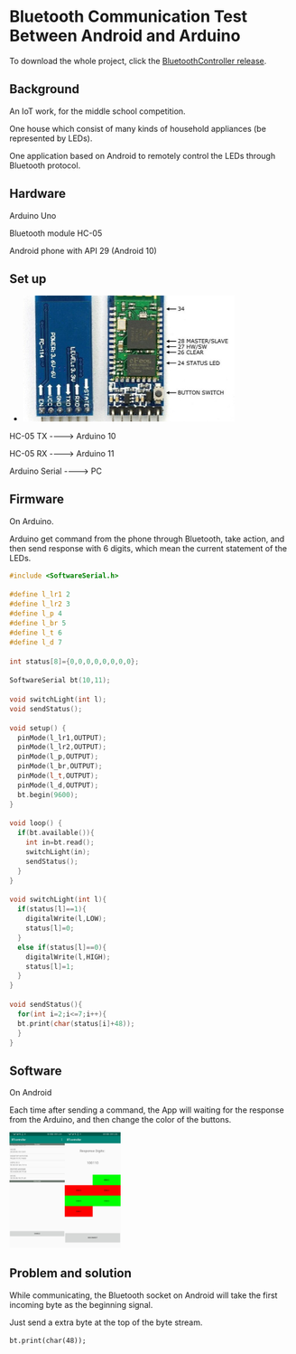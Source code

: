 # Bluetooth Communication Test Between Android and Arduino



To download the whole project, click the [BluetoothController release](https://github.com/LeslieLiuZJNU/WeeklyReport/releases/tag/v0.0.1-alpha).



## Background

An IoT work, for the middle school competition.

One house which consist of many kinds of household appliances (be represented by LEDs).

One application based on Android to remotely control the LEDs through Bluetooth protocol.

## Hardware

Arduino Uno

Bluetooth module HC-05

Android phone with API 29 (Android 10)

## Set up

- <img src="images/20200927_HC-05.jpg" alt="avatar" style="zoom:50%;" />

HC-05 TX ----> Arduino 10

HC-05 RX ----> Arduino 11

Arduino Serial ----> PC

## Firmware

On Arduino.

Arduino get command from the phone through Bluetooth, take action, and then send response with 6 digits, which mean the current statement of the LEDs.

```c++
#include <SoftwareSerial.h>

#define l_lr1 2
#define l_lr2 3
#define l_p 4
#define l_br 5
#define l_t 6
#define l_d 7

int status[8]={0,0,0,0,0,0,0,0};

SoftwareSerial bt(10,11);

void switchLight(int l);
void sendStatus();

void setup() {
  pinMode(l_lr1,OUTPUT);
  pinMode(l_lr2,OUTPUT);
  pinMode(l_p,OUTPUT);
  pinMode(l_br,OUTPUT);
  pinMode(l_t,OUTPUT);
  pinMode(l_d,OUTPUT);
  bt.begin(9600);
}

void loop() {
  if(bt.available()){
    int in=bt.read();
    switchLight(in);
    sendStatus();
  }
}

void switchLight(int l){
  if(status[l]==1){
    digitalWrite(l,LOW);
    status[l]=0;
  }
  else if(status[l]==0){
    digitalWrite(l,HIGH);
    status[l]=1;
  }
}

void sendStatus(){
  for(int i=2;i<=7;i++){
  bt.print(char(status[i]+48));
  }
}
```

## Software

On Android

Each time after sending a command, the App will waiting for the response from the Arduino, and then change the color of the buttons.

<img src="images/20200927_BluetoothApp01.jpg" alt="avatar" style="zoom:20%;" /><img src="images/20200927_BluetoothApp02.jpg" alt="avatar" style="zoom:20%;" />

## Problem and solution

While communicating, the Bluetooth socket on Android will take the first incoming byte as the beginning signal.

Just send a extra byte at the top of the byte stream.

`bt.print(char(48));`

